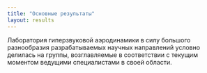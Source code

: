 ```yaml
---
title: "Основные результаты"
layout: results
---
```


Лаборатория гиперзвуковой аэродинамики в силу большого разнообразия разрабатываемых научных направлений условно делилась на группы, возглавляемые в соответствии с текущим моментом ведущими специалистами в своей области.